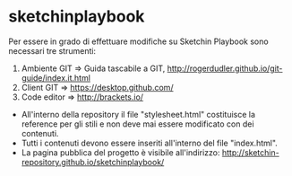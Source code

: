 # sketchinplaybook

Per essere in grado di effettuare modifiche su Sketchin Playbook sono necessari tre strumenti: 

1. Ambiente GIT =>   Guida tascabile a GIT, http://rogerdudler.github.io/git-guide/index.it.html
2. Client GIT   =>   https://desktop.github.com/
3. Code editor  =>   http://brackets.io/

- All'interno della repository il file "stylesheet.html" costituisce la reference per gli stili e non deve mai essere modificato con dei contenuti. 
- Tutti i contenuti devono essere inseriti all'interno del file "index.html".
- La pagina pubblica del progetto è visibile all'indirizzo: http://sketchin-repository.github.io/sketchinplaybook/
